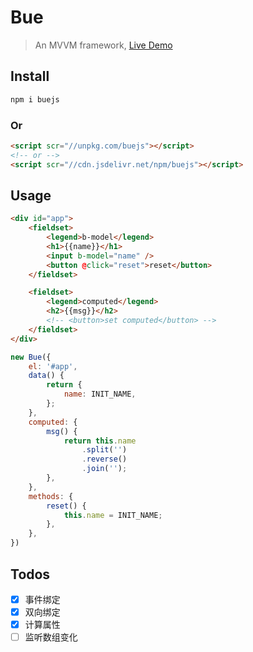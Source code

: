 # Bue
> An MVVM framework, [Live Demo](https://bowencool.github.io/bue/)

## Install
``` bash
npm i buejs
```
### Or
``` html
<script scr="//unpkg.com/buejs"></script>
<!-- or -->
<script scr="//cdn.jsdelivr.net/npm/buejs"></script>
```

## Usage
``` html
<div id="app">
	<fieldset>
		<legend>b-model</legend>
		<h1>{{name}}</h1>
		<input b-model="name" />
		<button @click="reset">reset</button>
	</fieldset>

	<fieldset>
		<legend>computed</legend>
		<h2>{{msg}}</h2>
		<!-- <button>set computed</button> -->
	</fieldset>
</div>
```
``` js
new Bue({
	el: '#app',
	data() {
		return {
			name: INIT_NAME,
		};
	},
	computed: {
		msg() {
			return this.name
				.split('')
				.reverse()
				.join('');
		},
	},
	methods: {
		reset() {
			this.name = INIT_NAME;
		},
	},
})
```
## Todos
 - [x] 事件绑定
 - [x] 双向绑定
 - [x] 计算属性
 - [ ] 监听数组变化
